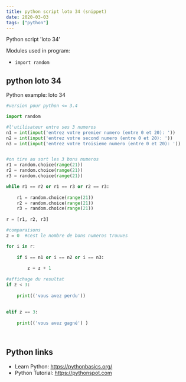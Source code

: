 ```yaml
---
title: python script loto 34 (snippet)
date: 2020-03-03
tags: ["python"]
---
```

Python script 'loto 34'


Modules used in program: 
* `import random`

## python loto 34

Python example: loto 34

```python
#version pour python <= 3.4

import random

#l'utilisateur entre ses 3 numeros
n1 = int(input('entrez votre premier numero (entre 0 et 20): '))
n2 = int(input('entrez votre second numero (entre 0 et 20): '))
n3 = int(input('entrez votre troisieme numero (entre 0 et 20): '))


#on tire au sort les 3 bons numeros
r1 = random.choice(range(21))
r2 = random.choice(range(21))
r3 = random.choice(range(21))

while r1 == r2 or r1 == r3 or r2 == r3:
	
	r1 = random.choice(range(21))
	r2 = random.choice(range(21))
	r3 = random.choice(range(21))
	
r = [r1, r2, r3]

#comparaisons
z = 0  #cest le nombre de bons numeros trouves

for i in r:
	
	if i == n1 or i == n2 or i == n3:
		
		z = z + 1
		
#affichage du resultat
if z < 3:
	
	print(('vous avez perdu'))
	
	
elif z == 3:
	
	print(('vous avez gagné') )
	



```

## Python links

- Learn Python: https://pythonbasics.org/
- Python Tutorial: https://pythonspot.com
